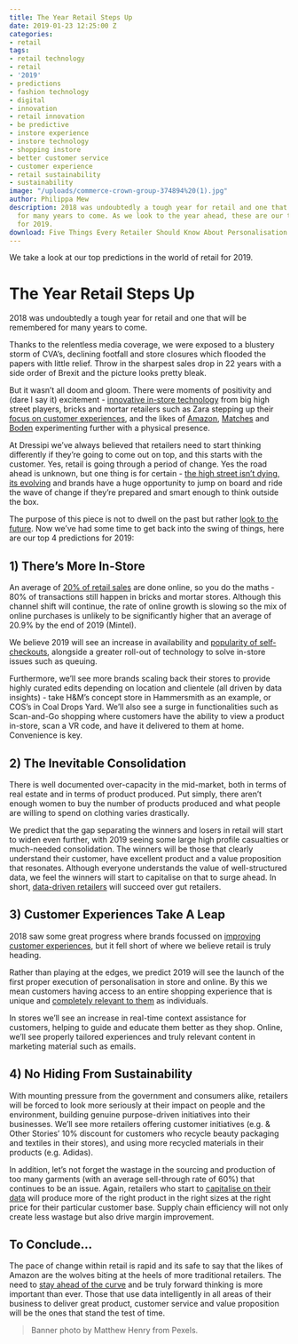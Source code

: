 ```yaml
---
title: The Year Retail Steps Up
date: 2019-01-23 12:25:00 Z
categories:
- retail
tags:
- retail technology
- retail
- '2019'
- predictions
- fashion technology
- digital
- innovation
- retail innovation
- be predictive
- instore experience
- instore technology
- shopping instore
- better customer service
- customer experience
- retail sustainability
- sustainability
image: "/uploads/commerce-crown-group-374894%20(1).jpg"
author: Philippa Mew
description: 2018 was undoubtedly a tough year for retail and one that will be remembered
  for many years to come. As we look to the year ahead, these are our top predictions
  for 2019.
download: Five Things Every Retailer Should Know About Personalisation
---
```


We take a look at our top predictions in the world of retail for 2019.

# The Year Retail Steps Up

2018 was undoubtedly a tough year for retail and one that will be remembered for many years to come. 

Thanks to the relentless media coverage, we were exposed to a blustery storm of CVA’s, declining footfall and store closures which flooded the papers with little relief. Throw in the sharpest sales drop in 22 years with a side order of Brexit and the picture looks pretty bleak. 

But it wasn’t all doom and gloom. There were moments of positivity and (dare I say it) excitement - [innovative in-store technology](https://dressipi.com/blog/how-does-technology-enhance-the-in-store-customer-experience-at-jd-sports/) from big high street players, bricks and mortar retailers such as Zara stepping up their [focus on customer experiences](https://dressipi.com/blog/zaras-self-service-check-out-highlights-a-stronger-focus-on-creating-better-in-store-customer-experiences/), and the likes of [Amazon](https://dressipi.com/blog/online-gets-physical/), [Matches](https://dressipi.com/blog/matchesfashion-expanding-from-ecommerce-to-bricks-and-mortar/) and [Boden](https://dressipi.com/blog/from-clicks-to-bricks-bodens-new-flagship-store/) experimenting further with a physical presence.

At Dressipi we’ve always believed that retailers need to start thinking differently if they’re going to come out on top, and this starts with the customer. Yes, retail is going through a period of change. Yes the road ahead is unknown, but one thing is for certain - [the high street isn’t dying, its evolving](https://dressipi.com/blog/new-phase-of-retail-evolution-bricks-and-mortar-retailers/) and brands have a huge opportunity to jump on board and ride the wave of change if they’re prepared and smart enough to think outside the box.

The purpose of this piece is not to dwell on the past but rather [look to the future](https://www.youtube.com/watch?v=GlxD47z8TKU&t=3s). Now we’ve had some time to get back into the swing of things, here are our top 4 predictions for 2019:

## 1) There’s More In-Store

An average of [20% of retail sales](https://www.ons.gov.uk/businessindustryandtrade/retailindustry/timeseries/j4mc/drsi) are done online, so you do the maths - 80% of transactions still happen in bricks and mortar stores. Although this channel shift will continue, the rate of online growth is slowing so the mix of online purchases is unlikely to be significantly higher that an average of 20.9% by the end of 2019 (Mintel). 

We believe 2019 will see an increase in availability and [popularity of self-checkouts](https://dressipi.com/blog/zaras-self-service-check-out-highlights-a-stronger-focus-on-creating-better-in-store-customer-experiences/), alongside a greater roll-out of technology to solve in-store issues such as queuing.

Furthermore, we’ll see more brands scaling back their stores to provide highly curated edits depending on location and clientele (all driven by data insights) - take H&M’s concept store in Hammersmith as an example, or COS’s in Coal Drops Yard.  We’ll also see a surge in functionalities such as Scan-and-Go shopping where customers have the ability to view a product in-store, scan a VR code, and have it delivered to them at home. Convenience is key.

## 2) The Inevitable Consolidation

There is well documented over-capacity in the mid-market, both in terms of real estate and in terms of product produced. Put simply, there aren’t enough women to buy the number of products produced and what people are willing to spend on clothing varies drastically.

We predict that the gap separating the winners and losers in retail will start to widen even further, with 2019 seeing some large high profile casualties or much-needed consolidation. The winners will be those that clearly understand their customer, have excellent product and a value proposition that resonates. Although everyone understands the value of well-structured data, we feel the winners will start to capitalise on that to surge ahead. In short, [data-driven retailers](https://www.youtube.com/watch?v=FxKrRJhkVyA&t=2s) will succeed over gut retailers. 

## 3) Customer Experiences Take A Leap

2018 saw some great progress where brands focussed on [improving customer experiences](https://www.youtube.com/watch?v=_y_njgfUdbg&t=4s), but it fell short of where we believe retail is truly heading.

Rather than playing at the edges, we predict 2019 will see the launch of the first proper execution of personalisation in store and online. By this we mean customers having access to an entire shopping experience that is unique and [completely relevant to them](https://dressipi.com/blog/segmentation-vs-personalisation/) as individuals. 

In stores we’ll see an increase in real-time context assistance for customers, helping to guide and educate them better as they shop. Online, we’ll see properly tailored experiences and truly relevant content in marketing material such as emails.

## 4) No Hiding From Sustainability

With mounting pressure from the government and consumers alike, retailers will be forced to look more seriously at their impact on people and the environment, building genuine purpose-driven initiatives into their businesses. We’ll see more retailers offering customer initiatives (e.g. & Other Stories’ 10% discount for customers who recycle beauty packaging and textiles in their stores), and using more recycled materials in their products (e.g. Adidas).

In addition, let’s not forget the wastage in the sourcing and production of too many garments (with an average sell-through rate of 60%) that continues to be an issue. Again, retailers who start to [capitalise on their data](https://dressipi.com/downloads/how-to-make-your-data-work-harder-to-reduce-garment-return-rates-whitepaper/) will produce more of the right product in the right sizes at the right price for their particular customer base. Supply chain efficiency will not only create less wastage but also drive margin improvement.


## To Conclude...

The pace of change within retail is rapid and its safe to say that the likes of Amazon are the wolves biting at the heels of more traditional retailers. The need to [stay ahead of the curve](https://www.youtube.com/watch?v=GlxD47z8TKU&t=3s) and be truly forward thinking is more important than ever. Those that use data intelligently in all areas of their business to deliver great product, customer service and value proposition will be the ones that stand the test of time.

> Banner photo by Matthew Henry from Pexels.
